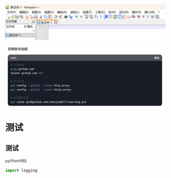 ![img.png](images/img.png)

![img.png](images/img1.png)

# 测试

## 测试

``
python代码
``

```python
import logging
```